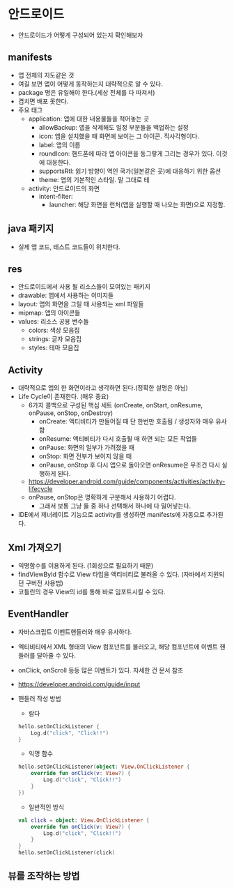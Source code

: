# 안드로이드
- 안드로이드가 어떻게 구성되어 있는지 확인해보자

## manifests
- 앱 전체의 지도같은 것
- 여길 보면 앱이 어떻게 동작하는지 대략적으로 알 수 있다.
- package 명은 유일해야 한다.(세상 전체를 다 따져서)
- 겹치면 배포 못한다.
- 주요 태그
    - application: 앱에 대한 내용물들을 적어놓는 곳
        - allowBackup: 앱을 삭제해도 일정 부분들을 백업하는 설정
        - icon: 앱을 설치했을 때 화면에 보이는 그 아이콘. 직사각형이다.
        - label: 앱의 이름
        - roundIcon: 핸드폰에 따라 앱 아이콘을 동그랗게 그리는 경우가 있다. 이것에 대응한다.
        - supportsRtl: 읽기 방향이 역인 국가(일본같은 곳)에 대응하기 위한 옵션
        - theme: 앱의 기본적인 스타일. 말 그대로 테
    - activity: 안드로이드의 화면
        - intent-filter:
            - launcher: 해당 화면을 런처(앱을 실행할 때 나오는 화면)으로 지정함.

## java 패키지
- 실제 앱 코드, 테스트 코드들이 위치한다.

## res
- 안드로이드에서 사용 될 리소스들이 모여있는 패키지
- drawable: 앱에서 사용하는 이미지들
- layout: 앱의 화면을 그릴 때 사용되는 xml 파일들
- mipmap: 앱의 아이콘들
- values: 리소스 공용 변수들
    - colors: 색상 모음집
    - strings: 글자 모음집
    - styles: 테마 모음집

## Activity
- 대략적으로 앱의 한 화면이라고 생각하면 된다.(정확한 설명은 아님)
- Life Cycle이 존재한다. (매우 중요)
    - 6가지 콜백으로 구성된 핵심 세트 (onCreate, onStart, onResume, onPause, onStop, onDestroy)
        - onCreate: 액티비티가 만들어질 때 단 한번만 호출됨 / 생성자와 매우 유사함
        - onResume: 액티비티가 다시 호출될 때 하면 되는 모든 작업들
        - onPause: 화면의 일부가 가려졌을 때
        - onStop: 화면 전부가 보이지 않을 때
        - onPause, onStop 후 다시 앱으로 돌아오면 onResume은 무조건 다시 실행하게 된다.
    - https://developer.android.com/guide/components/activities/activity-lifecycle
    - onPause, onStop은 명확하게 구분해서 사용하기 어렵다.
        - 그래서 보통 그냥 둘 중 하나 선택해서 하나에 다 밀어넣는다.
- IDE에서 제너레이트 기능으로 activity를 생성하면 manifests에 자동으로 추가된다.

## Xml 가져오기
- 익명함수를 이용하게 된다. (1회성으로 필요하기 때문)
- findViewById 함수로 View 타입을 액티비티로 불러올 수 있다. (자바에서 지원되던 구버전 사용법)
- 코틀린의 경우 View의 id를 통해 바로 임포트시킬 수 있다.

## EventHandler
- 자바스크립트 이벤트핸들러와 매우 유사하다.
- 엑티비티에서 XML 형태의 View 컴포넌트를 불러오고, 해당 컴포넌트에 이벤트 핸들러를 달아줄 수 있다.
- onClick, onScroll 등등 많은 이벤트가 있다. 자세한 건 문서 참조
- https://developer.android.com/guide/input
- 핸들러 작성 방법
    - 람다
    ```kotlin
    hello.setOnClickListener {
        Log.d("click", "Click!!")
    }
    ```

    - 익명 함수
    ```kotlin
    hello.setOnClickListener(object: View.OnClickListener {
        override fun onClick(v: View?) {
            Log.d("click", "Click!!")
        }
    })
    ```

    - 일반적인 방식
    ```kotlin
    val click = object: View.OnClickListener {
        override fun onClick(v: View?) {
            Log.d("click", "Click!!")
        }
    }
    hello.setOnClickListener(click)
    ```

## 뷰를 조작하는 방법

